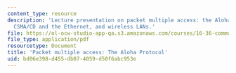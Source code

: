 ```yaml
---
content_type: resource
description: 'Lecture presentation on packet multiple access: the Aloha protocol,
  CSMA/CD and the Ethernet, and wireless LANs.'
file: https://ol-ocw-studio-app-qa.s3.amazonaws.com/courses/16-36-communication-systems-engineering-spring-2009/bd06e398d455db074059d50f6abc953e_MIT16_36s09_lec21_22.pdf
file_type: application/pdf
resourcetype: Document
title: 'Packet multiple access: The Aloha Protocol'
uid: bd06e398-d455-db07-4059-d50f6abc953e
---
```

